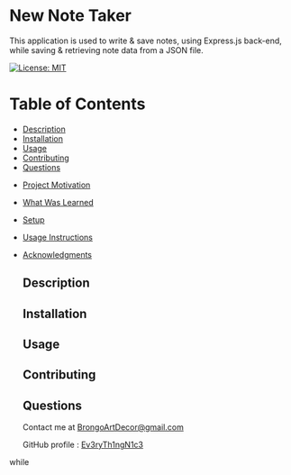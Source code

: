 # New Note Taker
This application is used to write & save notes,
using Express.js back-end, 
while saving & retrieving note data from a JSON file.
  
  [![License: MIT](https://img.shields.io/badge/License-MIT-yellow.svg)](https://opensource.org/licenses/MIT)
  
  # Table of Contents

  * [Description](#description)
  * [Installation](#innodestallation)
  * [Usage](#usage)
  * [Contributing](#contributing)
  * [Questions](#questions)

  - [Project Motivation](#project-motivation)
- [What Was Learned](#what-was-learned)
- [Setup](#setup)
- [Usage Instructions](#usage-instructions)
- [Acknowledgments](#acknowledgments)
  
 
  
  ## Description
  
  
  ## Installation
  
  
  ## Usage 
  
  

  ## Contributing

  
  
  ## Questions
  
  Contact me at [BrongoArtDecor@gmail.com](mailto:BrongoArtDecor@gmail.com)
  
  GitHub profile : [Ev3ryTh1ngN1c3](https://github.com/Ev3ryTh1ngN1c3)


 while